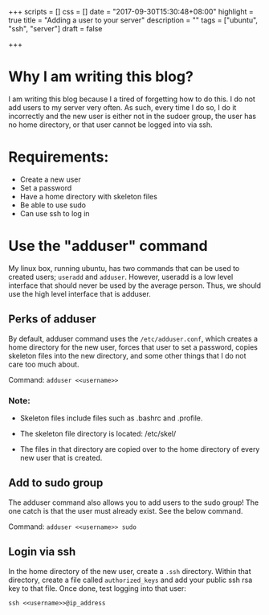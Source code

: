 +++
scripts = []
css = []
date = "2017-09-30T15:30:48+08:00"
highlight = true
title = "Adding a user to your server"
description = ""
tags = ["ubuntu", "ssh", "server"]
draft = false

+++
# Why I am writing this blog?

I am writing this blog because I a tired of forgetting how to do this. I do not add users to my server very often. As such, every time I do so, I do it incorrectly and the new user is either not in the sudoer group, the user has no home directory, or that user cannot be logged into via ssh.

# Requirements:
- Create a new user
- Set a password
- Have a home directory with skeleton files
- Be able to use sudo
- Can use ssh to log in

# Use the "adduser" command

My linux box, running ubuntu, has two commands that can be used to created users; `useradd` and `adduser`. However, useradd is a low level interface that should never be used by the average person. Thus, we should use the high level interface that is adduser.

## Perks of adduser

By default, adduser command uses the `/etc/adduser.conf`, which creates a home directory for the new user, forces that user to set a password, copies skeleton files into the new directory, and some other things that I do not care too much about.

Command: `adduser <<username>>`

### Note:
- Skeleton files include files such as .bashrc and .profile.
	
- The skeleton file directory is located: /etc/skel/
	
- The files in that directory are copied over to the home directory of every new user that is created.
	

## Add to sudo group

The adduser command also allows you to add users to the sudo group! The one catch is that the user must already exist. See the below command.

Command: `adduser <<username>> sudo`

## Login via ssh

In the home directory of the new user, create a `.ssh` directory. Within that directory, create a file called `authorized_keys` and add your public ssh rsa key to that file. Once done, test logging into that user:

`ssh <<username>>@ip_address`